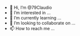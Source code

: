 - 👋 Hi, I’m @79Claudio
- 👀 I’m interested in ...
- 🌱 I’m currently learning ...
- 💞️ I’m looking to collaborate on ...
- 📫 How to reach me ...

<!---
79Claudio/79Claudio is a ✨ special ✨ repository because its `README.md` (this file) appears on your GitHub profile.
You can click the Preview link to take a look at your changes.
--->
